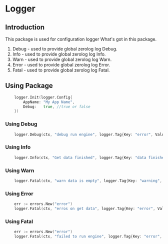 # Logger

## Introduction
This package is used for configuration logger
What's got in this package.
1. Debug - used to provide global zerolog log Debug.
2. Info - used to provide global zerolog log Info.
3. Warn - used to provide global zerolog log Warn.
4. Error - used to provide global zerolog log Error.
5. Fatal - used to provide global zerolog log Fatal.

## Using Package

```go
	logger.Init(logger.Config{
		AppName: "My App Name",
		Debug:   true, //true or false
	})
```

### Using Debug
```go
    logger.Debug(ctx, "debug run engine", logger.Tag{Key: "error", Value: err.Error()})
```

### Using Info
```go
    logger.Info(ctx, "Get data finished", logger.Tag{Key: "data finished", Value: myData})
```

### Using Warn
```go
    logger.Fatal(ctx, "warn data is empty", logger.Tag{Key: "warning", Value: myData})
```

### Using Error
```go
    err := errors.New("error")
    logger.Fatal(ctx, "erros on get data", logger.Tag{Key: "error", Value: err.Error()})
```

### Using Fatal
```go
    err := errors.New("error")
    logger.Fatal(ctx, "failed to run engine", logger.Tag{Key: "error", Value: err.Error()})
```